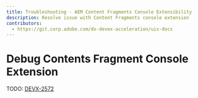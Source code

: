 ```yaml
---
title: Troubleshooting - AEM Content Fragments Console Extensibility
description: Resolve issue with Content Fragments console extension
contributors:
  - https://git.corp.adobe.com/dx-devex-acceleration/uix-docs
---
```

# Debug Contents Fragment Console Extension

TODO: [DEVX-2572](https://jira.corp.adobe.com/browse/DEVX-2572)
